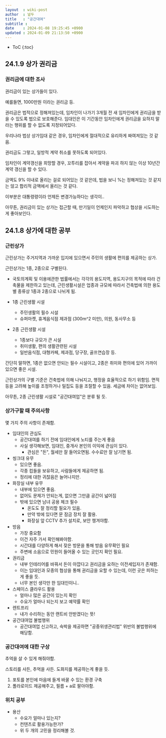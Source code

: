 ```yaml
---
layout  : wiki-post
author  : 널두
title   : "공간대여"
subtitle : 
date    : 2024-01-08 19:25:45 +0900
updated : 2024-01-09 21:13:50 +0900
---
```

* ToC
{:toc}

## 24.1.9 상가 권리금
### 권리금에 대한 조사
권리금이 있는 상가들이 있다.

예를들면, 1000만원 이라는 권리금 등.

권리금은 법적으로 정해져있는데, 임차인이 나가기 3개월 전 새 임차인에게 권리금을 받을 수 있도록 법으로 보호해준다. 임대인은 이 기간동안 임차인에게 권리금을 요하지 말라는 행위를 할 수 없도록 지정되어있다.

우리나라 법상 상가임대 같은 경우, 임차인에게 절대적으로 유리하게 짜여져있는 것 같음.

권리금도 그렇고, 일방적 계약 취소를 못하도록 되어있다.

임차인이 계약갱신을 희망할 경우, 꼬투리를 잡아서 계약을 파괴 하지 않는 이상 10년간 계약 갱신을 할 수 있다.

금액도 9% 이내로 올리는 걸로 되어있는 것 같은데, 법을 보니 %는 정해져있는 것 같지는 않고 합리적 금액에서 올리는 것 같다.

이부분은 대통령령이라 언제든 변경가능하다는 생각이..

아무튼, 권리금이 있는 상가는 접근할 때, 만기일이 언제인지 파악하고 협상을 시도하는게 좋아보인다.

## 24.1.8 상가에 대한 공부
### 근린상가
근린상가는 주거지역과 가까운 입지에 있으면서 주민의 생활에 편의를 제공하는 상가.

근린상가는 1종, 2종으로 구별된다.
* 국토의계획 및 이용에관한 법률에서는 각각의 용도지역, 용도지구의 목적에 따라 건축물을 제한하고 있는데, 근린생활시설은 업종과 규모에 따라서 건축법에 의한 용도별 종류상 1종과 2종으로 나뉘게 됨.

* 1종 근린생활 시설
  * 주민생활의 필수 시설
  * 슈퍼마켓, 휴계음식점 제과점 (300m^2 미만), 의원, 동사무소 등
* 2종 근린생활 시설
  * 1종보다 규모가 큰 시설
  * 취미생활, 편의 생활관련된 시설
  * 일반음식점, 대형카페, 제과점, 당구장, 골프연습장 등.

간단히 말하면, 1종은 없으면 안되는 필수 시설이고, 2종은 취미와 편의에 있어 가까이 있으면 좋은 시설.

근린상가의 구별 기준은 건축법에 의해 나눠지고, 행정을 효율적으로 하기 위함임. 면적등을 고려해 높이를 조정하거나 밀집도 등을 조절할 수 있음. 세금에 차이는 없어보임.

아무튼, 2종 근린생활 시설로 "공간대여업"은 분류 될 듯.

### 상가구할 때 주의사항
몇 가지 주의 사항이 존재함.

* 임대인의 관심도
  * 공간대여를 하기 전에 임대인에게 노티를 주는게 좋음
  * 사실 생각해보면, 임대인, 중개사 본인의 이익에 관심이 있다.
    * 관심은 "돈", 월세만 잘 들어오면됨. 수수료만 잘 남기면 됨.
* 씽크대 유무
  * 있으면 좋음.
  * 각종 컵들을 보유하고, 사람들에게 제공하면 됨.
  * 정리에 대한 귀찮음은 늘어나지만.
* 화장실 내부 유무
  * 내부에 있으면 좋음.
  * 없어도 문제가 안되는게, 없으면 그만큼 공간이 넓어짐
  * 밖에 있으면 남녀 공용 체크 필수
    * 온도도 잘 정리할 필요가 있음.
    * 만약 밖에 있다면 문 잠금 장치 잘 활용.
    * 화장실 앞 CCTV 추가 설치로, 보안 챙겨야함.
* 방음
  * 가장 중요함
  * 이건 자주 가서 확인해봐야함.
  * 시간대를 다양하게 해서 잦은 방문을 통해 방음 유무확인 필요
  * 주변에 소음으로 민원이 들어올 수 있는 곳인지 확인 필요.
* 권리금
  * 내부 인테리어를 바꿔서 돈이 아깝다고 권리금을 요하는 이전세입자가 존재함.
  * 이는 임대인과 모종의 협상을 통해 권리금을 요할 수 있는데, 이런 곳은 피하는게 좋을 듯.
  * 너무 본인 생각만 한 임대인이니..
* 스페이스 클라우드 활용
  * 얼마나 많은 공간이 있는지 확인
  * 수요가 얼마나 되는지 보고 예약률 확인
* 렌트프리
  * 내가 수리하는 동안 랜트비 안받겠다는 뜻!
* 공간대여업 불법행위
  * 공간대여업 신고하고, 숙박을 제공하면 "공중위생관리법" 위반의 불법행위에 해당함.


### 공간대여에 대한 구상
추억을 살 수 있게 해줘야함.

스토리를 사든, 추억을 사든.
도화지를 제공하는게 좋을 듯.

1. 포토를 본인에 마음에 들게 바꿀 수 있는 환경 구축
2. 폴라로이드 제공해주고, 필름 + a로 팔아야함.

### 위치 공부
* 용산
  * 수요가 얼마나 있는지?
  * 컨텐츠로 활용가능한가?
  * 위 두 개의 고민을 정리해볼 것.
